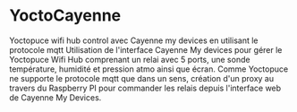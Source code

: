# YoctoCayenne
Yoctopuce wifi hub control avec Cayenne my devices en utilisant le protocole mqtt
Utilisation de l'interface Cayenne My devices pour gérer le Yoctopuce Wifi Hub comprenant un relai avec 5 ports, une sonde température, humidité et pression atmo ainsi que écran.
Comme Yoctopuce ne supporte le protocole mqtt que dans un sens, création d'un proxy au travers du Raspberry PI pour commander les relais depuis l'interface web de Cayenne My Devices.
